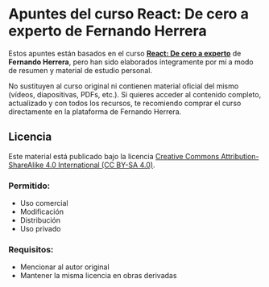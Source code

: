 # Apuntes del curso React: De cero a experto de Fernando Herrera

Estos apuntes están basados en el curso **[React: De cero a experto](https://fernando-herrera.com/course/react-cero-experto)** de **Fernando Herrera**, pero han sido elaborados íntegramente por mí a modo de resumen y material de estudio personal.

No sustituyen al curso original ni contienen material oficial del mismo (vídeos, diapositivas, PDFs, etc.).
Si quieres acceder al contenido completo, actualizado y con todos los recursos, te recomiendo comprar el curso directamente en la plataforma de Fernando Herrera.

## Licencia

Este material está publicado bajo la licencia [Creative Commons Attribution-ShareAlike 4.0 International (CC BY-SA 4.0)](https://creativecommons.org/licenses/by-sa/4.0).

### Permitido:
- Uso comercial
- Modificación
- Distribución
- Uso privado

### Requisitos:
- Mencionar al autor original
- Mantener la misma licencia en obras derivadas